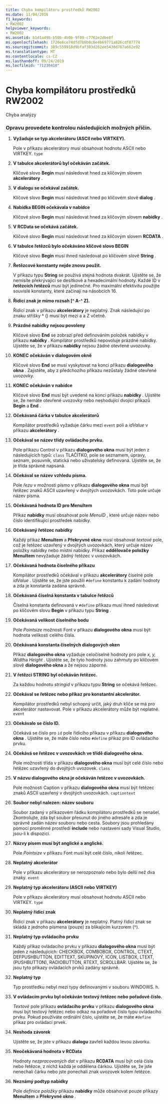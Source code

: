 ```yaml
---
title: Chyba kompilátoru prostředků RW2002
ms.date: 11/04/2016
f1_keywords:
- RW2002
helpviewer_keywords:
- RW2002
ms.assetid: b1d1a49b-b50b-4b0b-9f09-c7762e2dbe8f
ms.openlocfilehash: 1726e6ce74dfd7b6b0c6e4b69771a826cdf07774
ms.sourcegitcommit: 389c559918d9bfaf303d262ee5430d787a662e92
ms.translationtype: MT
ms.contentlocale: cs-CZ
ms.lasthandoff: 09/24/2019
ms.locfileid: "71230410"
---
```

# <a name="resource-compiler-error-rw2002"></a>Chyba kompilátoru prostředků RW2002

Chyba analýzy

### <a name="to-fix-by-checking-the-following-possible-causes"></a>Opravu provedete kontrolou následujících možných příčin.

1. **Vyžaduje se typ akcelerátoru (ASCII nebo VIRTKEY).**

   Pole v příkazu akcelerátory musí obsahovat hodnotu ASCII nebo VIRTKEY. `type`

1. **V tabulce akcelerátorů byl očekáván začátek.**

   Klíčové slovo **Begin** musí následovat hned za klíčovým slovem **akcelerátory** .

1. **V dialogu se očekával začátek.**

   Klíčové slovo **Begin** musí následovat hned po klíčovém slově **dialog** .

1. **Nabídka BEGIN očekávala v nabídce**

   Klíčové slovo **Begin** musí následovat hned za klíčovým slovem **nabídky** .

1. **V RCData se očekává začátek.**

   Klíčové slovo **Begin** musí následovat hned za klíčovým slovem **RCDATA** .

1. **V tabulce řetězců bylo očekáváno klíčové slovo BEGIN**

   Klíčové slovo **Begin** musí ihned následovat po klíčovém slově **String** .

1. **Řetězcové konstanty nejde znovu použít.**

   V příkazu typu **String** se používá stejná hodnota dvakrát. Ujistěte se, že nemísíte překrývající se desítkové a hexadecimální hodnoty. Každé ID v **řetězcích řetězců** musí být jedinečné. Pro maximální efektivitu použijte souvislé konstanty, které začínají na násobcích 16.

1. **Řídicí znak je mimo rozsah [^ A-^ Z].**

   Řídicí znak v příkazu **akcelerátory** je neplatný. Znak následující po znaku stříšky **^** () musí být mezi a a Z včetně.

1. **Prázdné nabídky nejsou povoleny**

   Klíčové slovo **End** se zobrazí před definováním položek nabídky v příkazu **nabídky** . Kompilátor prostředků nepovoluje prázdné nabídky. Ujistěte se, že v příkazu **nabídky** nejsou žádné otevřené uvozovky.

1. **KONEC očekáván v dialogovém okně**

   Klíčové slovo **End** se musí vyskytovat na konci příkazu **dialogového okna** . Zajistěte, aby z předchozího příkazu nezůstaly žádné otevřené uvozovky.

1. **KONEC očekáván v nabídce**

   Klíčové slovo **End** musí být uvedené na konci příkazu **nabídky** . Ujistěte se, že nemáte otevřené uvozovky nebo neshodující dvojici příkazů **Begin** a **End** .

1. **Očekávaná čárka v tabulce akcelerátorů**

   Kompilátor prostředků vyžaduje čárku mezi `event` poli a *idValue* v příkazu **akcelerátory** .

1. **Očekával se název třídy ovládacího prvku.**

   Pole příkazu Control v příkazu **dialogového okna** musí být jeden z následujících typů: `class` TLAČÍTKO, pole se seznamem, úpravy, seznam, posuvník, statická nebo uživatelsky definovaná. Ujistěte se, že je třída správně napsaná.

1. **Očekával se název vzhledu písma.**

   Pole *řezu* v možnosti písmo v příkazu **dialogového okna** musí být řetězec znaků ASCII uzavřený v dvojitých uvozovkách. Toto pole určuje název písma.

1. **Očekávaná hodnota ID pro MenuItem**

   Příkaz **nabídky** musí obsahovat pole *MenuID* , které určuje název nebo číslo identifikující prostředek nabídky.

1. **Očekávaný řetězec nabídky**

   Každý příkaz **MenuItem** a **Překryvné okno** musí obsahovat *textové* pole, což je řetězec uzavřený v dvojitých uvozovkách, který určuje název položky nabídky nebo místní nabídky. Příkaz **oddělovače položky MenuItem** nevyžaduje žádný řetězec v uvozovkách.

1. **Očekávaná hodnota číselného příkazu**

   Kompilátor prostředků očekával v příkazu **akcelerátory** číselné pole *idValue* . Ujistěte se, že jste použili `#define` konstantu k zadání hodnoty a zda je konstanta zadána správně.

1. **Očekávaná číselná konstanta v tabulce řetězců**

   Číselná konstanta definovaná v `#define` příkazu musí ihned následovat po klíčovém slovu **Begin** v příkazu typu **String** .

1. **Očekávaná velikost číselného bodu**

   Pole *Pointsize* možnosti Font v příkazu **dialogového okna** musí být hodnota velikosti celého čísla.

1. **Očekávaná konstanta číselných dialogových oken**

   Příkaz **dialogového okna** vyžaduje celočíselné hodnoty pro pole *x, y, Width*a *Height* . Ujistěte se, že tyto hodnoty jsou zahrnuty po klíčovém slově **dialogového okna** a že nejsou záporné.

1. **V řetězci STRING byl očekáván řetězec.**

   Za každou hodnotu *stringid* v příkazu typu **String** se očekává řetězec.

1. **Očekával se řetězec nebo příkaz pro konstantní akcelerátor.**

   Kompilátor prostředků nebyl schopný určit, jaký druh klíče se má pro akcelerátor nastavovat. Pole v příkazu akcelerátory může být neplatné. `event`

1. **Očekávalo se číslo ID.**

   Očekává se číslo pro `id` pole řídicího příkazu v příkazu **dialogového okna** . Ujistěte se, že máte číslo nebo `#define` příkaz pro ID ovládacího prvku.

1. **Očekává se řetězec v uvozovkách ve třídě dialogového okna.**

   Pole možnosti třída v příkazu **dialogového okna** musí být celé číslo nebo řetězec uzavřený do dvojitých uvozovek. `class`

1. **V názvu dialogového okna je očekáván řetězec v uvozovkách.**

   Pole možnosti Caption v příkazu **dialogového okna** musí být řetězec znaků ASCII uzavřený v dvojitých uvozovkách. `captiontext`

1. **Soubor nebyl nalezen: název souboru**

   Soubor zadaný v příkazovém řádku kompilátoru prostředků se nenašel. Zkontrolujte, zda byl soubor přesunut do jiného adresáře a zda je správně zadán název souboru nebo cesta. Soubory jsou prohledány pomocí proměnné prostředí **include** nebo nastavení sady Visual Studio, jsou-li k dispozici.

1. **Názvy písem musí být anglické a anglické.**

   Pole *Pointsize* v příkazu Font musí být celé číslo, nikoli řetězec.

1. **Neplatný akcelerátor**

   Pole v příkazu akcelerátory se nerozpoznalo nebo bylo delší než dva znaky. `event`

1. **Neplatný typ akcelerátoru (ASCII nebo VIRTKEY)**

   Pole v příkazu akcelerátory musí obsahovat hodnotu ASCII nebo VIRTKEY. `type`

1. **Neplatný řídicí znak**

   Řídicí znak v příkazu **akcelerátory** je neplatný. Platný řídicí znak se skládá z jednoho písmena (pouze) za blikajícím kurzorem (^).

1. **Neplatný typ ovládacího prvku**

   Každý příkaz ovládacího prvku v příkazu **dialogového okna** musí být jeden z následujících: CHECKBOX, COMBOBOX, CONTROL, CTEXT, DEFPUSHBUTTON, EDITTEXT, SKUPINOVÝ, ICON, LISTBOX, LTEXT, (PUSHBUTTON), RADIOBUTTON, RTEXT, SCROLLBAR. Ujistěte se, že jsou tyto příkazy ovládacích prvků zadány správně.

1. **Neplatný typ**

   Typ prostředku nebyl mezi typy definovanými v souboru WINDOWS. h.

1. **V ovládacím prvku byl očekáván textový řetězec nebo pořadové číslo.**

   *Textové* pole příkazu **ovládacího prvku** v příkazu **dialogového okna** musí být textový řetězec nebo odkaz na pořadové číslo typu ovládacího prvku. Pokud používáte ordinální číslo, ujistěte se, že máte `#define` příkaz pro ovládací prvek.

1. **Neshoda závorek**

   Ujistěte se, že jste v příkazu **dialogu** zavřeli každou levou závorku.

1. **Neočekávaná hodnota v RCData**

   Hodnoty *nezpracovaných dat* v příkazu **RCDATA** musí být celá čísla nebo řetězce, z nichž každá je oddělena čárkou. Ujistěte se, že jste nenechali čárku nebo jste ponechali znak uvozovek kolem řetězce.

1. **Neznámý podtyp nabídky**

   Pole *definice položky* příkazu **nabídky** může obsahovat pouze příkazy **MenuItem** a **Překryvné okno** .